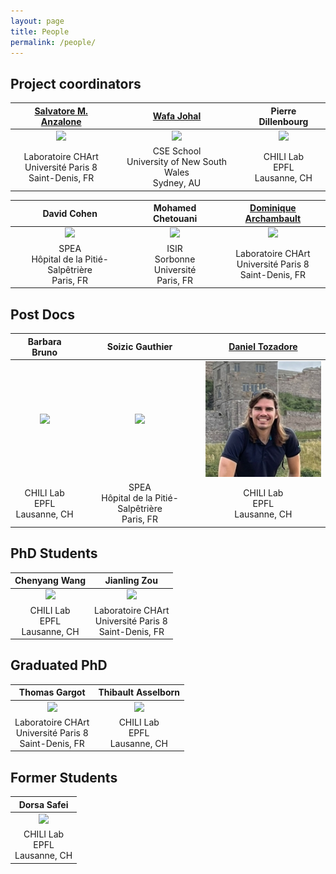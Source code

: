 ```yaml
---
layout: page
title: People
permalink: /people/
---
```


## Project coordinators

| [Salvatore M. Anzalone](https://sites.google.com/site/anzalones/) | [Wafa Johal](https://wafa.johal.org/) | Pierre Dillenbourg |
|:-:|:-:|:-:|
| ![](/images/people-salvatore-anzalone.jpg)  | ![](/images/people-wafa-johal.jpg) | ![](/images/people-pierre-dillenbourg.jpg) |
| Laboratoire CHArt <br/> Université Paris 8 <br/> Saint-Denis, FR | CSE School <br/> University of New South Wales <br/> Sydney, AU | CHILI Lab <br/> EPFL <br/> Lausanne, CH |

| David Cohen | Mohamed Chetouani | [Dominique Archambault](https://chezdom.net/) |
|:-:|:-:|:-:|
| ![](/images/people-david-cohen.jpg)  | ![](/images/people-mohamed-chetouani.jpg) | ![](/images/people-dominique-archambault.jpg) |
| SPEA <br/> Hôpital de la Pitié-Salpêtrière <br/> Paris, FR | ISIR <br/> Sorbonne Université <br/> Paris, FR | Laboratoire CHArt <br/> Université Paris 8 <br/> Saint-Denis, FR |

## Post Docs

| Barbara Bruno | Soizic Gauthier | [Daniel Tozadore](http://www.danieltozadore.com/) |
|:-:|:-:| :-:|
| ![](/images/people-barbara-bruno.jpg)  | ![](/images/people-soizic-gauthier.jpg) | ![](/images/people-daniel-tozadore.jpg) |
| CHILI Lab <br/> EPFL <br/> Lausanne, CH | SPEA <br/> Hôpital de la Pitié-Salpêtrière <br/> Paris, FR | CHILI Lab <br/> EPFL <br/> Lausanne, CH |

## PhD Students

| Chenyang Wang | Jianling Zou |
|:-:|:-:|
| ![](/images/people-chenyang-wang.jpg)  | ![](/images/people-jianling-zou.jpg) |
| CHILI Lab <br/> EPFL <br/> Lausanne, CH | Laboratoire CHArt <br/> Université Paris 8 <br/> Saint-Denis, FR |

## Graduated PhD

| Thomas Gargot | Thibault Asselborn |
|:-:|:-:|
| ![](/images/people-thomas-gargot.jpg)  | ![](/images/people-thibault-asselborn.jpg) |
| Laboratoire CHArt <br/> Université Paris 8 <br/> Saint-Denis, FR | CHILI Lab <br/> EPFL <br/> Lausanne, CH |

## Former Students

| Dorsa Safei |
|:-:|
| ![](/images/people-dorsa-safei.jpg) |
| CHILI Lab <br/> EPFL <br/> Lausanne, CH |




